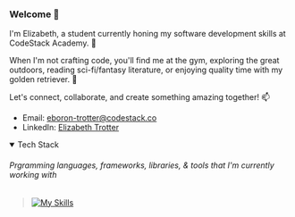### Welcome 👋

I'm Elizabeth, a student currently honing my software development skills at CodeStack Academy. :seedling:

When I'm not crafting code, you'll find me at the gym, exploring the great outdoors, reading sci-fi/fantasy literature, or enjoying quality time with my golden retriever. :feet:

Let's connect, collaborate, and create something amazing together! 📫
- Email: eboron-trotter@codestack.co
- LinkedIn: [Elizabeth Trotter](https://www.linkedin.com/in/elizabeth-trotter/)

<details open>
<summary>Tech Stack</summary>
  
###### Prgramming languages, frameworks, libraries, & tools that I'm currently working with

> [![My Skills](https://skillicons.dev/icons?i=cs,net,js,ts,html,css,react,next,tailwind,bootstrap,figma,azure,postman,git,github)](https://skillicons.dev)

</details>


<!--
**et120/et120** is a ✨ _special_ ✨ repository because its `README.md` (this file) appears on your GitHub profile.

Here are some ideas to get you started:

- 🔭 I’m currently working on ...
- 🌱 I’m currently learning ...
- 👯 I’m looking to collaborate on ...
- 🤔 I’m looking for help with ...
- 💬 Ask me about ...
- 📫 How to reach me: ...
- 😄 Pronouns: ...
- ⚡ Fun fact: ...
-->
